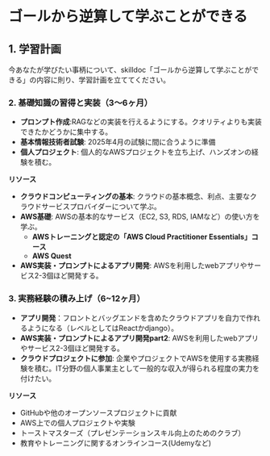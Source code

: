 # ゴールから逆算して学ぶことができる

## 1. 学習計画

今あなたが学びたい事柄について、skilldoc「ゴールから逆算して学ぶことができる」の内容に則り、学習計画を立ててください。

### 2. 基礎知識の習得と実装（3〜6ヶ月）
- **プロンプト作成**:RAGなどの実装を行えるようにする。クオリティよりも実装できたかどうかに集中する。
- **基本情報技術者試験**: 2025年4月の試験に間に合うように準備
- **個人プロジェクト**: 個人的なAWSプロジェクトを立ち上げ、ハンズオンの経験を積む。

**リソース**
- **クラウドコンピューティングの基本**: クラウドの基本概念、利点、主要なクラウドサービスプロバイダーについて学ぶ。
- **AWS基礎**: AWSの基本的なサービス（EC2, S3, RDS, IAMなど）の使い方を学ぶ。
  - **AWSトレーニングと認定の「AWS Cloud Practitioner Essentials」コース**
  - **AWS Quest**
- **AWS実装・プロンプトによるアプリ開発**: AWSを利用したwebアプリやサービス2-3個ほど開発する。
### 3. 実務経験の積み上げ（6~12ヶ月）
- **アプリ開発**：フロントとバッグエンドを含めたクラウドアプリを自力で作れるようになる（レベルとしてはReactかdjango）。
- **AWS実装・プロンプトによるアプリ開発part2**: AWSを利用したwebアプリやサービス2-3個ほど開発する。
- **クラウドプロジェクトに参加**: 企業やプロジェクトでAWSを使用する実務経験を積む。IT分野の個人事業主として一般的な収入が得られる程度の実力を付けたい。

**リソース**

- GitHubや他のオープンソースプロジェクトに貢献
- AWS上での個人プロジェクトや実験
- トーストマスターズ（プレゼンテーションスキル向上のためのクラブ）
- 教育やトレーニングに関するオンラインコース(Udemyなど) 
